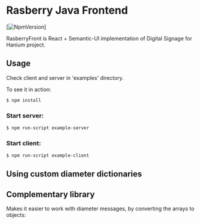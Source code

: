 # Rasberry Java Frontend

[![NpmVersion](https://img.shields.io/npm/v/npm.svg)]

RasberryFront is React + Semantic-UI implementation of Digital Signage for Hanium project. 


## Usage

Check client and server in 'examples' directory. 

To see it in action:

````bash
$ npm install
````

### Start server:
````bash
$ npm run-script example-server
````

### Start client:
````bash
$ npm run-script example-client
````

## Using custom diameter dictionaries



## Complementary library

Makes it easier to work with diameter messages, by converting the arrays to objects:
